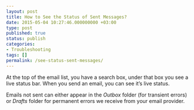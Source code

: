 ```yaml
---
layout: post
title: How to See the Status of Sent Messages?
date: 2015-05-04 10:27:46.000000000 +03:00
type: post
published: true
status: publish
categories:
- Troubleshooting
tags: []
permalink: /see-status-sent-messages/
---
```


At the top of the email list, you have a search box, under that box you see a live status bar. When you send an email, you can see it’s live status.

Emails not sent can either appear in the *Outbox* folder (for transient errors) or *Drafts* folder for permanent errors we receive from your email provider.